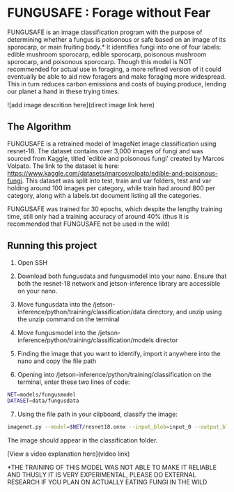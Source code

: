 # FUNGUSAFE : Forage without Fear
 
FUNGUSAFE is an image classification program with the purpose of determining whether a fungus is poisonous or safe based on an image of its sporocarp, or main fruiting body.*
It identifies fungi into one of four labels: edible mushroom sporocarp, edible sporocarp, poisonous mushroom sporocarp, and poisonous sporocarp. 
Though this model is NOT recommended for actual use in foraging, a more refined version of it could eventually be able to aid new foragers and make foraging more widespread. This in turn reduces carbon emissions and costs of buying produce, lending our planet a hand in these trying times.

![add image descrition here](direct image link here)

## The Algorithm

FUNGUSAFE is a retrained model of ImageNet image classification using resnet-18. The dataset contains over 3,000 images of fungi and was sourced from Kaggle, titled 'edible and poisonous fungi' created by Marcos Volpato. The link to the dataset is here: https://www.kaggle.com/datasets/marcosvolpato/edible-and-poisonous-fungi. This dataset was split into test, train and var folders, test and var holding around 100 images per category, while train had around 800 per category, along with a labels.txt document listing all the categories.

FUNGUSAFE was trained for 30 epochs, which despite the lengthy training time, still only had a training accuracy of around 40% (thus it is recommended that FUNGUSAFE not be used in the wild)

## Running this project

1. Open SSH
   
2. Download both fungusdata and fungusmodel into your nano. Ensure that both the resnet-18 network and jetson-inference library are accessible on your nano.
   
3. Move fungusdata into the /jetson-inference/python/training/classification/data directory, and unzip using the unzip command on the terminal
   
4. Move fungusmodel into the /jetson-inference/python/training/classification/models director

5. Finding the image that you want to identify, import it anywhere into the nano and copy the file path
   
6. Opening into /jetson-inference/python/training/classification on the terminal, enter these two lines of code:
``` bash
NET=models/fungusmodel
DATASET=data/fungusdata
```
   
7. Using the file path in your clipboard, classify the image:
``` bash
imagenet.py --model=$NET/resnet18.onnx --input_blob=input_0 --output_blob=output_0 --labels=$DATASET/labels.txt <pasted file path> <output>.jpg
```
The image should appear in the classification folder.

[View a video explanation here](video link)

*THE TRAINING OF THIS MODEL WAS NOT ABLE TO MAKE IT RELIABLE AND THUSLY IT IS VERY EXPERIMENTAL, PLEASE DO EXTERNAL RESEARCH IF YOU PLAN ON ACTUALLY EATING FUNGI IN THE WILD
